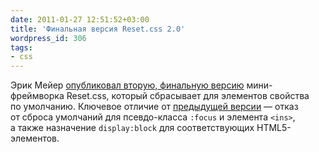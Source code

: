 ```yaml
---
date: 2011-01-27 12:51:52+03:00
title: 'Финальная версия Reset.css 2.0'
wordpress_id: 306
tags:
- css
---
```


Эрик Мейер [опубликовал вторую, финальную версию][1] мини-фреймворка Reset.css, который сбрасывает для элементов свойства по умолчанию. Ключевое отличие от [предыдущей версии][2] — отказ от сброса умолчаний для псевдо-класса `:focus` и элемента `<ins>`, а также назначение `display:block` для соответствующих HTML5-элементов.

[1]: http://meyerweb.com/eric/thoughts/2011/01/26/reset-v2-0/
[2]: http://meyerweb.com/eric/tools/css/reset/reset200802.css

